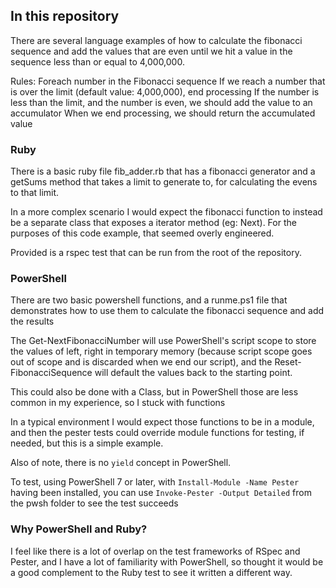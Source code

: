 ## In this repository

There are several language examples of how to calculate the fibonacci sequence and add the values that are even until we hit a value in the sequence less than or equal to 4,000,000.

Rules:
Foreach number in the Fibonacci sequence
If we reach a number that is over the limit (default value: 4,000,000), end processing
If the number is less than the limit, and the number is even, we should add the value to an accumulator
When we end processing, we should return the accumulated value

### Ruby

There is a basic ruby file fib_adder.rb that has a fibonacci generator and a getSums method that takes a limit to generate to, for calculating the evens to that limit.

In a more complex scenario I would expect the fibonacci function to instead be a separate class that exposes a iterator method (eg: Next). For the purposes of this code example, that seemed overly engineered.

Provided is a rspec test that can be run from the root of the repository.

### PowerShell

There are two basic powershell functions, and a runme.ps1 file that demonstrates how to use them to calculate the fibonacci sequence and add the results

The Get-NextFibonacciNumber will use PowerShell's script scope to store the values of left, right in temporary memory (because script scope goes out of scope and is discarded when we end our script), and the Reset-FibonacciSequence will default the values back to the starting point.

This could also be done with a Class, but in PowerShell those are less common in my experience, so I stuck with functions

In a typical environment I would expect those functions to be in a module, and then the pester tests could override module functions for testing, if needed, but this is a simple example.

Also of note, there is no `yield` concept in PowerShell.

To test, using PowerShell 7 or later, with `Install-Module -Name Pester` having been installed, you can use `Invoke-Pester -Output Detailed` from the pwsh folder to see the test succeeds

### Why PowerShell and Ruby?

I feel like there is a lot of overlap on the test frameworks of RSpec and Pester, and I have a lot of familiarity with PowerShell, so thought it would be a good complement to the Ruby test to see it written a different way.

